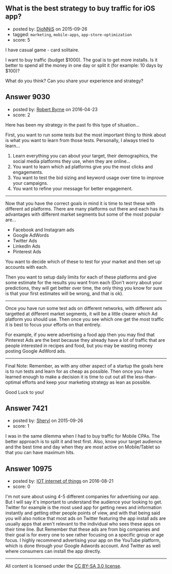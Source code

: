 ## What is the best strategy to buy traffic for iOS app?

- posted by: [DioNNiS](https://stackexchange.com/users/447119/dionnis) on 2015-09-26
- tagged: `marketing`, `mobile-apps`, `app-store-optimization`
- score: 5

<p>I have casual game - card solitaire.</p>

<p>I want to buy traffic (budget $1000). The goal is to get more installs.
Is it better to spend all the money in one day or split it (for example: 10 days by $100)?</p>

<p>What do you think? Can you share your experience and strategy?</p>



## Answer 9030

- posted by: [Robert Byrne](https://stackexchange.com/users/5232876/robert-byrne) on 2016-04-23
- score: 2

<p>Here has been my strategy in the past fo this type of situation...</p>

<p>First, you want to run some tests but the most important thing to think about is what you want to learn from those tests. Personally, I always tried to learn...</p>

<ol>
<li>Learn everything you can about your target, their demographics, the social media platforms they use, when they are online...</li>
<li>You want to learn which ad platforms give you the most clicks and engagements.</li>
<li>You want to test the bid sizing and keyword usage over time to improve your campaigns.</li>
<li>You want to refine your message for better engagement.</li>
</ol>

<hr>

<p>Now that you have the correct goals in  mind it is time to test these with different ad platforms. There are many platforms out there and each has its advantages with different market segments but some of the most popular are...</p>

<ul>
<li>Facebook and Instagram ads</li>
<li>Google AdWords</li>
<li>Twitter Ads</li>
<li>LinkedIn Ads</li>
<li>Pinterest Ads</li>
</ul>

<p>You want to decide which of these to test for your market and then set up accounts with each.</p>

<p>Then you want to setup daily limits for each of these platforms and give some estimate for the results you want from each (Don't worry about your predictions, they will get better over time, the only thing you know for sure is that your first estimates will be wrong, and that is ok).</p>

<hr>

<p>Once you have run some test ads on different networks, with different ads targetted at different market segments, it will be a little clearer which Ad platform you should use. Then once you see which one get the most traffic it is best to focus your efforts on that entirely.</p>

<p>For example, if you were advertising a food app then you may find that Pinterest Ads are the best because they already have a lot of traffic that are people interested in recipes and food, but you may be wasting money posting Google AdWord ads.</p>

<hr>

<p>Final Note: Remember, as with any other aspect of a startup the goals here is to run tests and learn for as cheap as possible. Then once you have learned enough to make a decision it is time to cut out all the less-than-optimal efforts and keep your marketing strategy as lean as possible.</p>

<p>Good Luck to you!</p>



## Answer 7421

- posted by: [Sheryl](https://stackexchange.com/users/7012672/sheryl) on 2015-09-26
- score: 1

<p>I was in the same dilemma when I had to buy traffic for Mobile CPAs. The better approach is to split it and test first. Also, know your target audience and the best time and day when they are most active on Mobile/Tablet so that you can have maximum hits. </p>



## Answer 10975

- posted by: [IOT internet of things](https://stackexchange.com/users/9050638/iot-internet-of-things) on 2016-08-21
- score: 0

<p>I'm not sure about using 4-5 different companies for advertising our app. But I will say it's important to understand the audience your looking to get. Twitter for example is the most used app for getting news and information instantly and getting other people points of view, and with that being said you will also notice that most ads on Twitter featuring the app install ads are usually apps that aren't relevant to the individual who sees these apps on their time line. But Remember that these ads are from big companies and their goal is for every one to see rather focusing on a specific group or age focus. I highly recommend advertising your app on the YouTube platform, which is done through your Google Adwords account. And Twitter as well where consumers can install the app directly. </p>




---

All content is licensed under the [CC BY-SA 3.0 license](https://creativecommons.org/licenses/by-sa/3.0/).
